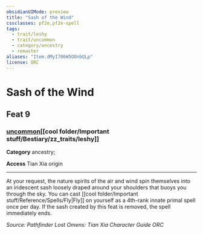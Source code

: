 ```yaml
---
obsidianUIMode: preview
title: "Sash of the Wind"
cssclasses: pf2e,pf2e-spell
tags:
  - trait/leshy
  - trait/uncommon
  - category/ancestry
  - remaster
aliases: "Item.dMyI706W5OOnbQLp"
license: ORC
---
```

# Sash of the Wind
## Feat 9
### [uncommon](cool%20folder/Important%20stuff/Bestiary/zz_traits/uncommon.md "Uncommon Rarity Trait")[[cool folder/Important stuff/Bestiary/zz_traits/leshy]]

**Category** ancestry; 




**Access** Tian Xia origin

* * *

At your request, the nature spirits of the air and wind spin themselves into an iridescent sash loosely draped around your shoulders that buoys you through the sky. You can cast [[cool folder/Important stuff/Reference/Spells/Fly|Fly]] on yourself as a 4th-rank innate primal spell once per day. If the sash created by this feat is removed, the spell immediately ends.

*Source: Pathfinder Lost Omens: Tian Xia Character Guide*
*ORC*